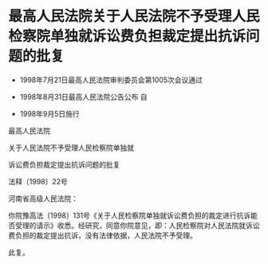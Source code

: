 # 最高人民法院关于人民法院不予受理人民检察院单独就诉讼费负担裁定提出抗诉问题的批复

- 1998年7月21日最高人民法院审判委员会第1005次会议通过

- 1998年8月31日最高人民法院公告公布 自

- 1998年9月5日施行

<!-- INFO END -->

最高人民法院

关于人民法院不予受理人民检察院单独就

诉讼费负担裁定提出抗诉问题的批复

法释〔1998〕22号

河南省高级人民法院：

你院豫高法〔1998〕131号《关于人民检察院单独就诉讼费负担的裁定进行抗诉能否受理的请示》收悉。经研究，同意你院意见，即：人民检察院对人民法院就诉讼费负担的裁定提出抗诉，没有法律依据，人民法院不予受理。

此复。
